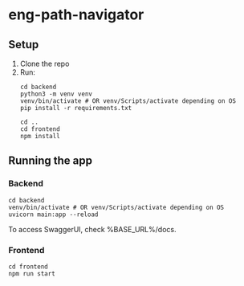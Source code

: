 # eng-path-navigator

## Setup
1. Clone the repo
2. Run:
    ```
    cd backend
    python3 -m venv venv
    venv/bin/activate # OR venv/Scripts/activate depending on OS
    pip install -r requirements.txt

    cd ..
    cd frontend
    npm install
    ```

## Running the app
### Backend
```
cd backend
venv/bin/activate # OR venv/Scripts/activate depending on OS
uvicorn main:app --reload
```
To access SwaggerUI, check %BASE_URL%/docs.

### Frontend
```
cd frontend
npm run start
```